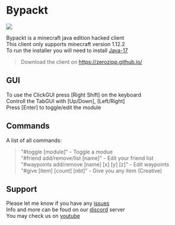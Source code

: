 # Bypackt

<img src="https://img.shields.io/github/downloads/ZeroZipp/Bypackt/total"/>

Bypackt is a minecraft java edition hacked client<br>
This client only supports minecraft version 1.12.2<br>
To run the installer you will need to install <a href="https://www.oracle.com/java/technologies/downloads/">Java-17</a><br>

> Download the client on https://zerozipp.github.io/

## GUI

To use the ClickGUI press [Right Shift] on the keyboard<br>
Controll the TabGUI with [Up/Down], [Left/Right]<br>
Press [Enter] to toggle/edit the module<br>

## Commands

A list of all commands:
> "#toggle [module]" - Toggle a modue<br>
> "#friend add/remove/list [name]" - Edit your friend list<br>
> "#waypoints add/remove [name] [x] [y] [z]" - Edit waypoints<br>
> "#give [item] [count] [nbt]" - Give you any item (Creative)<br>

## Support

Please let me know if you have any <a href="https://github.com/ZeroZipp/Bypackt/issues">issues<a><br>
Info and more can be foud on our <a href="https://discord.gg/ETaw5jfHwz">discord</a> server<br>
You may check us on <a href="https://youtube.com/c/ZeroZipp">youtube</a><br>
